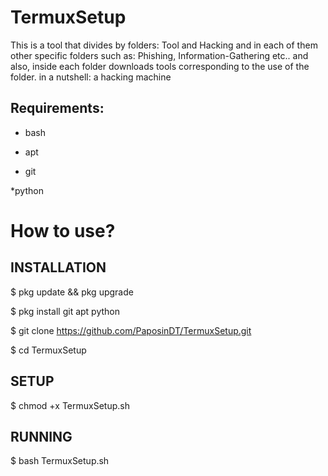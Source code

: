 # TermuxSetup
This is a tool that divides by folders: Tool and Hacking and in each of them other specific folders such as: Phishing, Information-Gathering etc.. and also, inside each folder downloads tools corresponding to the use of the folder. in a nutshell: a hacking machine


## Requirements:

* bash

* apt

* git 

*python

# How to use?


## INSTALLATION

$ pkg update && pkg upgrade

$ pkg install git apt python

$ git clone https://github.com/PaposinDT/TermuxSetup.git

$ cd TermuxSetup

## SETUP

$ chmod +x TermuxSetup.sh

## RUNNING

$ bash TermuxSetup.sh
